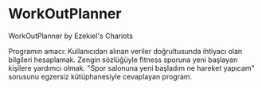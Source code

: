 # WorkOutPlanner
WorkOutPlanner by Ezekiel's Chariots

Programın amacı: Kullanıcıdan alınan veriler doğrultusunda ihtiyacı olan bilgileri hesaplamak. Zengin sözlüğüyle fitness sporuna yeni başlayan kişilere yardımcı olmak. "Spor salonuna yeni başladım ne hareket yapıcam" sorusunu egzersiz kütüphanesiyle cevaplayan program.
